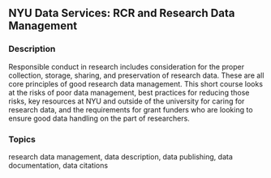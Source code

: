 ## NYU Data Services: RCR and Research Data Management

### Description
Responsible conduct in research includes consideration for the proper collection, storage, sharing, and preservation of research data. These are all core principles of good research data management. This short course looks at the risks of poor data management, best practices for reducing those risks, key resources at NYU and outside of the university for caring for research data, and the requirements for grant funders who are looking to ensure good data handling on the part of researchers.

### Topics
research data management, data description, data publishing, data documentation, data citations
